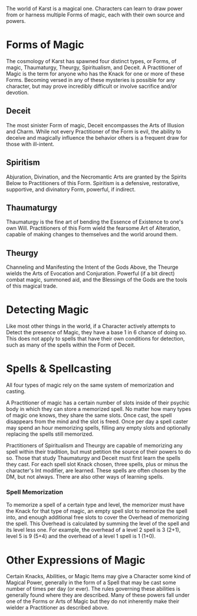 The world of Karst is a magical one. Characters can learn to draw power from or harness
multiple Forms of magic, each with their own source and powers.

# Forms of Magic
The cosmology of Karst has spawned four distinct types, or Forms, of magic, Thaumaturgy,
Theurgy, Spiritualism, and Deceit. A Practitioner of Magic is the term for anyone who
has the Knack for one or more of these Forms. Becoming versed in any of these mysteries
is possible for any character, but may prove incredibly difficult or involve sacrifice
and/or devotion. 

## Deceit
The most sinister Form of magic, Deceit encompasses the Arts of Illusion and Charm.
While not every Practitioner of the Form is evil, the ability to deceive and magically
influence the behavior others is a frequent draw for those with ill-intent.

## Spiritism
Abjuration, Divination, and the Necromantic Arts are granted by the Spirits Below to
Practitioners of this Form. Spiritism is a defensive, restorative, supportive, and
divinatory Form, powerful, if indirect.

## Thaumaturgy
Thaumaturgy is the fine art of bending the Essence of Existence to one's own Will.
Practitioners of this Form wield the fearsome Art of Alteration, capable of making
changes to themselves and the world around them.

## Theurgy
Channeling and Manifesting the Intent of the Gods Above, the Theurge wields the Arts of
Evocation and Conjuration. Powerful (if a bit direct) combat magic, summoned aid, and
the Blessings of the Gods are the tools of this magical trade.

# Detecting Magic
Like most other things in the world, if a Character actively attempts to Detect the
presence of Magic, they have a base 1 in 6 chance of doing so. This does not apply to
spells that have their own conditions for detection, such as many of the spells within
the Form of Deceit.

# Spells & Spellcasting
All four types of magic rely on the same system of memorization and casting. 

A Practitioner of magic has a certain number of slots inside of their psychic body
in which they can store a memorized spell. No matter how many types of magic one knows,
they share the same slots. Once cast, the spell disappears from the mind and the slot
is freed. Once per day a spell caster may spend an hour memorizing spells, filling any
empty slots and optionally replacing the spells still memorized.

Practitioners of Spiritualism and Theurgy are capable of memorizing any spell within
their tradition, but must petition the source of their powers to do so. Those that
study Thaumaturgy and Deceit must first learn the spells they cast. For each spell
slot Knack chosen, three spells, plus or minus the character's Int modifier, are learned.
These spells are often chosen by the DM, but not always. There are also other ways of
learning spells.

### Spell Memorization
To memorize a spell of a certain type and level, the memorizer must have the Knack
for that type of magic, an empty spell slot to memorize the spell into, and enough
additional free slots to cover the Overhead of memorizing the spell. This Overhead
is calculated by summing the level of the spell and its level less one.  For example,
the overhead of a level 2 spell is 3 (2+1), level 5 is 9 (5+4) and the overhead of a
level 1 spell is 1 (1+0).

# Other Expressions of Magic
Certain Knacks, Abilities, or Magic Items may give a Character some kind of Magical
Power, generally in the form of a Spell that may be cast some number of times per day
(or ever). The rules governing these abilities is generally found where they are
described. Many of these powers fall under one of the Forms or Arts of Magic but
they do not inherently make their wielder a Practitioner as described above.
